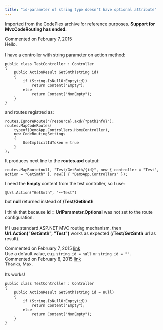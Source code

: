 ```yaml
---
title: "id-parameter of string type doesn't have optional attribute"
---
```

<div class="note">
   <p>
      Imported from the CodePlex archive for reference purposes. <b>Support for MvcCodeRouting has ended.</b></p>
</div>
<div id="post1350008" class="discussion-comment op">
   <div class="discussion-header">Commented on 
      <time datetime="2015-02-07T14:55:00.57-08:00" title="2015-02-07T14:55:00.57-08:00">February 7, 2015</time>
   </div>
   <div class="discussion-message">Hello.<br />
<br />
I have a controller with string parameter on action method:<br />
<pre><code>public class TestController : Controller
{
    public ActionResult GetSmth(string id)
    {
        if (String.IsNullOrEmpty(id))
            return Content(&quot;Empty&quot;);
        else
            return Content(&quot;NonEmpty&quot;);
    }
}</code></pre>

and routes registred as:<br />
<pre><code>routes.IgnoreRoute(&quot;{resource}.axd/{*pathInfo}&quot;);
routes.MapCodeRoutes(
    typeof(DemoApp.Controllers.HomeController),
    new CodeRoutingSettings
    {
        UseImplicitIdToken = true
    }
);</code></pre>

It produces next line to the <strong>routes.axd</strong> output:<br />
<pre><code>routes.MapRoute(null, &quot;Test/GetSmth/{id}&quot;, new { controller = &quot;Test&quot;, action = &quot;GetSmth&quot; }, new[] { &quot;DemoApp.Controllers&quot; });</code></pre>

I need the <strong>Empty</strong> content from the test controller, so I use:<br />
<pre><code>@Url.Action(&quot;GetSmth&quot;, &quot;~~Test&quot;)</code></pre>

but <strong>null</strong> returned instead of <strong>/Test/GetSmth</strong><br />
<br />
I think that because <strong>id = UrlParameter.Optional</strong> was not set to the route configuration.<br />
<br />
If I use standard ASP.NET MVC routing mechanism, then <strong>Url.Action(&quot;GetSmth&quot;, &quot;Test&quot;)</strong> works as expected (<strong>/Test/GetSmth</strong> url as result).<br />
</div>
</div>
<div id="post1350013" class="discussion-comment marked-as-answer">
   <div class="discussion-header">Commented on 
      <time datetime="2015-02-07T15:37:41.383-08:00" title="2015-02-07T15:37:41.383-08:00">February 7, 2015</time> <a href="#post1350013" class="post-link">link</a></div>
   <div class="discussion-message">Use a default value, e.g. <code>string id = null</code> or <code>string id = &quot;&quot;</code>.<br />
</div>
</div>
<div id="post1350052" class="discussion-comment marked-as-answer">
   <div class="discussion-header">Commented on 
      <time datetime="2015-02-08T02:26:09.427-08:00" title="2015-02-08T02:26:09.427-08:00">February 8, 2015</time> <a href="#post1350052" class="post-link">link</a></div>
   <div class="discussion-message">Thanks, Max.<br />
<br />
Its works!<br />
<pre><code>public class TestController : Controller
{
    public ActionResult GetSmth(string id = null)
    {
        if (String.IsNullOrEmpty(id))
            return Content(&quot;Empty&quot;);
        else
            return Content(&quot;NonEmpty&quot;);
    }
}</code></pre>

</div>
</div>